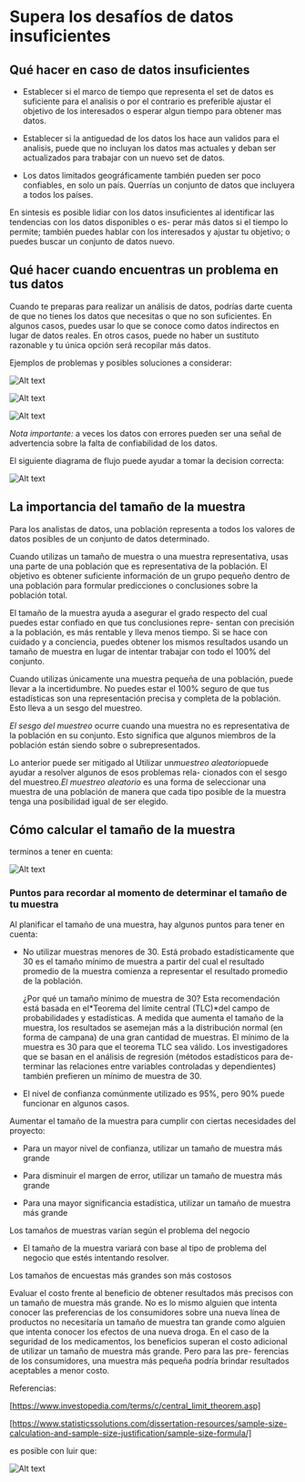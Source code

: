 # Supera los desafíos de datos insuficientes

## Qué hacer en caso de datos insuficientes

- Establecer si el marco de tiempo que representa el set de datos es suficiente para el analisis o por el contrario es
  preferible ajustar el objetivo de los interesados o esperar algun tiempo para obtener mas datos.

- Establecer si la antiguedad de los datos los hace aun validos para el analisis, puede que no incluyan los datos mas actuales
  y deban ser actualizados para trabajar con un nuevo set de datos.

- Los datos limitados geográficamente también pueden ser poco confiables, en solo un país. Querrías un conjunto de datos
  que incluyera a todos los países.

En sintesis es posible lidiar con los datos insuficientes al  identificar las tendencias con los datos disponibles o es-
perar más datos si el tiempo lo permite; también puedes hablar con los interesados y ajustar tu objetivo; o puedes buscar
un conjunto de datos nuevo.

## Qué hacer cuando encuentras un problema en tus datos

Cuando te preparas para realizar un análisis de datos, podrías darte cuenta de que no tienes los datos que necesitas o
que no son suficientes. En algunos casos, puedes usar lo que se conoce como datos indirectos en lugar de datos reales. En
otros casos, puede no haber un sustituto razonable y tu única opción será recopilar más datos.

Ejemplos de problemas y posibles soluciones a considerar:

![Alt text](image-3.png)

![Alt text](image-4.png)

![Alt text](image-5.png)

*Nota importante:* a veces los datos con errores pueden ser una señal de advertencia sobre la falta de confiabilidad de los
datos.

El siguiente diagrama de flujo puede ayudar a tomar la decision correcta:

![Alt text](image-6.png)

## La importancia del tamaño de la muestra

Para los analistas de datos, una población representa a todos los valores de datos posibles de un conjunto de datos determinado.

Cuando utilizas un tamaño de muestra o una muestra representativa, usas una parte de una población que es representativa
de la población. El objetivo es obtener suficiente información de un grupo pequeño dentro de una población para formular
predicciones o conclusiones sobre la población total.

El tamaño de la muestra ayuda a asegurar el grado respecto del cual puedes estar confiado en que tus conclusiones repre-
sentan con precisión a la población,  es más rentable y lleva menos tiempo. Si se hace con cuidado y a conciencia, puedes
obtener los mismos resultados usando un tamaño de muestra en lugar de intentar trabajar con todo el 100% del conjunto.

Cuando utilizas únicamente una muestra pequeña de una población, puede llevar a la incertidumbre. No puedes estar el 100%
seguro de que tus estadísticas son una representación precisa y completa de la población. Esto lleva a un sesgo del muestreo.

*El sesgo del muestreo* ocurre cuando una muestra no es representativa de la población en su conjunto. Esto significa que
algunos miembros de la población están siendo sobre o subrepresentados.

Lo anterior puede ser mitigado al Utilizar un*muestreo aleatorio*puede ayudar a resolver algunos de esos problemas rela-
cionados con el sesgo del muestreo.*El muestreo aleatorio* es una forma de seleccionar una muestra de una población de
manera que cada tipo posible de la muestra tenga una posibilidad igual de ser elegido.

## Cómo calcular el tamaño de la muestra

terminos a tener en cuenta:

![Alt text](image-7.png)

### Puntos para recordar al momento de determinar el tamaño de tu muestra

Al planificar el tamaño de una muestra, hay algunos puntos para tener en cuenta:

- No utilizar muestras menores de 30. Está probado estadísticamente que 30 es el tamaño mínimo de muestra a partir del
  cual el resultado promedio de la muestra comienza a representar el resultado promedio de la población.

  ¿Por qué un tamaño mínimo de muestra de 30? Esta recomendación está basada en el*Teorema del límite central (TLC)*del
  campo de probabilidades y estadísticas. A medida que aumenta el tamaño de la muestra, los resultados se asemejan más a
  la distribución normal (en forma de campana) de una gran cantidad de muestras. El mínimo de la muestra es 30 para que
  el teorema TLC sea válido. Los investigadores que se basan en el análisis de regresión (métodos estadísticos para de-
  terminar las relaciones entre variables controladas y dependientes) también prefieren un mínimo de muestra de 30.

- El nivel de confianza comúnmente utilizado es 95%, pero 90% puede funcionar en algunos casos.

Aumentar el tamaño de la muestra para cumplir con ciertas necesidades del proyecto:

- Para un mayor nivel de confianza, utilizar un tamaño de muestra más grande

- Para disminuir el margen de error, utilizar un tamaño de muestra más grande

- Para una mayor significancia estadística, utilizar un tamaño de muestra más grande

Los tamaños de muestras varían según el problema del negocio

- El tamaño de la muestra variará con base al tipo de problema del negocio que estés intentando resolver.

Los tamaños de encuestas más grandes son más costosos

Evaluar el costo frente al beneficio de obtener resultados más precisos con un tamaño de muestra más grande. No es lo mismo
alguien que intenta conocer las preferencias de los consumidores sobre una nueva línea de productos no necesitaría un tamaño
de muestra tan grande como alguien que intenta conocer los efectos de una nueva droga. En el caso de la seguridad de los
medicamentos, los beneficios superan el costo adicional de utilizar un tamaño de muestra más grande. Pero para las pre-
ferencias de los consumidores, una muestra más pequeña podría brindar resultados aceptables a menor costo.

Referencias:

[https://www.investopedia.com/terms/c/central_limit_theorem.asp]

[https://www.statisticssolutions.com/dissertation-resources/sample-size-calculation-and-sample-size-justification/sample-size-formula/]

es posible con luir que:

![Alt text](image-8.png)